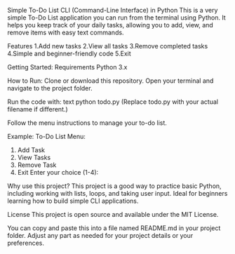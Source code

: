 Simple To-Do List CLI (Command-Line Interface) in Python
This is a very simple To-Do List application you can run from the terminal using Python. It helps you keep track of your daily tasks, allowing you to add, view, and remove items with easy text commands.

Features
1.Add new tasks
2.View all tasks
3.Remove completed tasks
4.Simple and beginner-friendly code
5.Exit

Getting Started:
Requirements Python 3.x

How to Run:
Clone or download this repository.
Open your terminal and navigate to the project folder.

Run the code with:
text
python todo.py
(Replace todo.py with your actual filename if different.)

Follow the menu instructions to manage your to-do list.

Example:
To-Do List Menu:
1. Add Task
2. View Tasks
3. Remove Task
4. Exit
Enter your choice (1-4):

Why use this project?
This project is a good way to practice basic Python, including working with lists, loops, and taking user input. Ideal for beginners learning how to build simple CLI applications.

License
This project is open source and available under the MIT License.

You can copy and paste this into a file named README.md in your project folder. Adjust any part as needed for your project details or your preferences.
